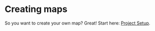 # Creating maps

So you want to create your own map? Great! Start here: [Project Setup](./creatingmaps/project-setup.md).
